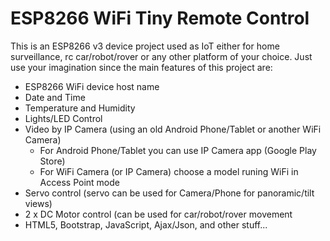 # ESP8266 WiFi Tiny Remote Control

<p>This is an ESP8266 v3 device project used as IoT either for home surveillance, rc car/robot/rover or any other platform of your choice. Just use your imagination since the main features of this project are: </p>
<ul>
 <li>ESP8266 WiFi device host name</li>
 <li>Date and Time</li>
 <li>Temperature and Humidity</li>
 <li>Lights/LED Control</li>
 <li>Video by IP Camera (using an old Android Phone/Tablet or another WiFi Camera)
  <ul>
   <li>For Android Phone/Tablet you can use IP Camera app (Google Play Store)</li>
   <li>For WiFi Camera (or IP Camera) choose a model runing WiFi in Access Point mode</li>
  </ul>
 </li>
 <li>Servo control (servo can be used for Camera/Phone for panoramic/tilt views)</li>
 <li>2 x DC Motor control (can be used for car/robot/rover movement</li>
 <li>HTML5, Bootstrap, JavaScript, Ajax/Json, and other stuff...</li>
</ul>
